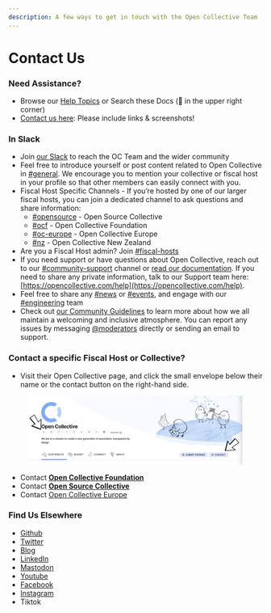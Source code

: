 ```yaml
---
description: A few ways to get in touch with the Open Collective Team
---
```


# Contact Us

### Need Assistance?

* Browse our [Help Topics](https://opencollective.com/help) or Search these Docs (🔎 in the upper right corner)
* [Contact us here](https://opencollective.com/contact): Please include links & screenshots!

### In Slack

* Join [our Slack](https://slack.opencollective.com) to reach the OC Team and the wider community
* Feel free to introduce yourself or post content related to Open Collective in [#general](https://opencollective.slack.com/archives/C0HSLRNVC). We encourage you to mention your collective or fiscal host in your profile so that other members can easily connect with you.
* Fiscal Host Specific Channels - If you’re hosted by one of our larger fiscal hosts, you can join a dedicated channel to ask questions and share information:
  * [#opensource](https://opencollective.slack.com/archives/C0RD4S62E) - Open Source Collective
  * [#ocf](https://opencollective.slack.com/archives/C7U3AD29F) - Open Collective Foundation
  * [#oc-europe](https://opencollective.slack.com/archives/C6MKYT4AY) - Open Collective Europe
  * [#nz](https://opencollective.slack.com/archives/C01PY8SNFRR) - Open Collective New Zealand
* Are you a Fiscal Host admin? Join [#fiscal-hosts](https://opencollective.slack.com/archives/CJ2ERRZQ8)
* If you need support or have questions about Open Collective, reach out to our [#community-support](https://opencollective.slack.com/archives/C6JTTA4SK) channel or [read our documentation](https://docs.opencollective.com/help/?utm\_source=Slack\&utm\_medium=Bot\&utm\_campaign=Welcome). If you need to share any private information, talk to our Support team here: [https://opencollective.com/help](https://opencollective.com/help).
* Feel free to share any [#news](https://opencollective.slack.com/archives/CT9MM6Q5A) or [#events](https://opencollective.slack.com/archives/C036P75R59R), and engage with our [#engineering](https://opencollective.slack.com/archives/C0RMV6F8C) team
* Check out [our Community Guidelines](https://docs.opencollective.com/help/about/the-open-collective-way/community-guidelines) to learn more about how we all maintain a welcoming and inclusive atmosphere.  You can report any issues by messaging [@moderators](https://opencollective.slack.com/admin/user\_groups) directly or sending an email to support.

### Contact a specific Fiscal Host or Collective?

* Visit their Open Collective page, and click the small envelope below their name or the contact button on the right-hand side.&#x20;

<figure><img src="../.gitbook/assets/About_ContactUs_collectives_2023-03-13.png" alt=""><figcaption></figcaption></figure>

* Contact [**Open Collective Foundation**](https://docs.opencollective.foundation/about/contact-us)
* Contact [**Open Source Collective**](https://docs.oscollective.org/about/contact)
* Contact [Open Collective Europe](https://docs.opencollective.com/oceurope/about-1/contact-us)

### Find Us Elsewhere

* [Github](https://github.com/opencollective)
* [Twitter](https://twitter.com/opencollect)
* [Blog](https://blog.opencollective.com/)
* [LinkedIn](https://www.linkedin.com/company/opencollective/)
* [Mastodon](https://mastodon.opencollective.com/@opencollective)
* [Youtube](https://www.youtube.com/channel/UCdi\_-GH5nozXiMm2fH447VA)
* [Facebook](https://web.facebook.com/OpenCollect)
* [Instagram](https://www.instagram.com/opencollective/)
* Tiktok&#x20;
